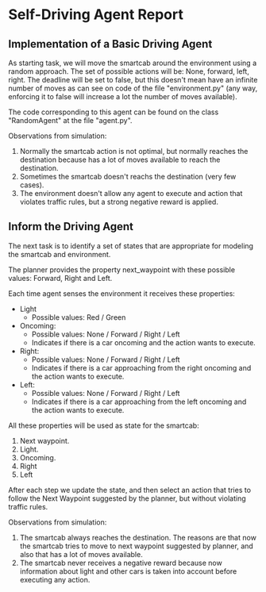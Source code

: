<h1>Self-Driving Agent Report</h1>

<h2>Implementation of a Basic Driving Agent</h2>

As starting task, we will move the smartcab around the environment using 
a random approach. The set of possible actions will be: None, forward, 
left, right. The deadline will be set to false, but this doesn't mean
have an infinite number of moves as can see on code of the file
"environment.py" (any way, enforcing it to false will increase a lot the
number of moves available).

The code corresponding to this agent can be found on the class 
"RandomAgent" at the file "agent.py".

Observations from simulation:

1. Normally the smartcab action is not optimal, but normally reaches the
destination because has a lot of moves available to reach the destination.
2. Sometimes the smartcab doesn't reachs the destination (very few cases).
3. The environment  doesn't allow any agent to execute and action that
violates traffic rules, but a strong negative reward is applied.

<h2>Inform the Driving Agent</h2>

The next task  is to identify a set of states that are appropriate for modeling 
the smartcab and environment. 

The planner provides the property next_waypoint with these possible values: 
Forward, Right and Left.
 
Each time agent senses the environment it receives these properties:

- Light
    - Possible values: Red / Green
- Oncoming:
    - Possible values: None / Forward / Right / Left
    - Indicates if there is a car oncoming and the action wants to execute.
- Right:
    - Possible values: None / Forward / Right / Left
    - Indicates if there is a car approaching from the right oncoming and 
    the action wants to execute.
- Left:
    - Possible values: None / Forward / Right / Left
    - Indicates if there is a car approaching from the left oncoming and 
    the action wants to execute.
    
All these properties will be used as state for the smartcab:

1. Next waypoint.
2. Light. 
3. Oncoming.
4. Right
5. Left
    
After each step we update the state, and then select an action that tries to
follow the Next Waypoint suggested by the planner, but without violating traffic
rules.
    
Observations from simulation:

1. The smartcab always reaches the destination. The reasons are that now the
smartcab tries to move to next waypoint suggested by planner, and also that
has a lot of moves available.
2. The smartcab never receives a negative reward because now information about
light and other cars is taken into account before executing any action.


